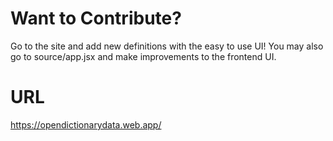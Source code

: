 # Want to Contribute?
Go to the site and add new definitions with the easy to use UI!
You may also go to source/app.jsx and make improvements to the frontend UI.

# URL
https://opendictionarydata.web.app/

